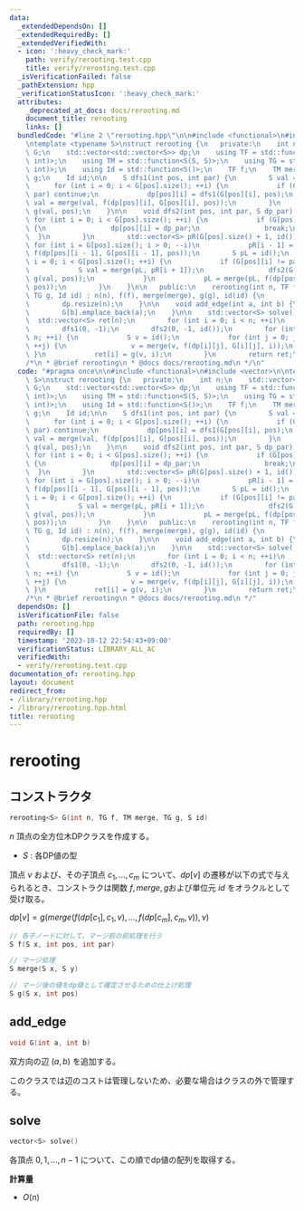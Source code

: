 ```yaml
---
data:
  _extendedDependsOn: []
  _extendedRequiredBy: []
  _extendedVerifiedWith:
  - icon: ':heavy_check_mark:'
    path: verify/rerooting.test.cpp
    title: verify/rerooting.test.cpp
  _isVerificationFailed: false
  _pathExtension: hpp
  _verificationStatusIcon: ':heavy_check_mark:'
  attributes:
    _deprecated_at_docs: docs/rerooting.md
    document_title: rerooting
    links: []
  bundledCode: "#line 2 \"rerooting.hpp\"\n\n#include <functional>\n#include <vector>\n\
    \ntemplate <typename S>\nstruct rerooting {\n   private:\n    int n;\n    std::vector<std::vector<int>>\
    \ G;\n    std::vector<std::vector<S>> dp;\n    using TF = std::function<S(S, int,\
    \ int)>;\n    using TM = std::function<S(S, S)>;\n    using TG = std::function<S(S,\
    \ int)>;\n    using Id = std::function<S()>;\n    TF f;\n    TM merge;\n    TG\
    \ g;\n    Id id;\n\n    S dfs1(int pos, int par) {\n        S val = id();\n  \
    \      for (int i = 0; i < G[pos].size(); ++i) {\n            if (G[pos][i] ==\
    \ par) continue;\n            dp[pos][i] = dfs1(G[pos][i], pos);\n           \
    \ val = merge(val, f(dp[pos][i], G[pos][i], pos));\n        }\n        return\
    \ g(val, pos);\n    }\n\n    void dfs2(int pos, int par, S dp_par) {\n       \
    \ for (int i = 0; i < G[pos].size(); ++i) {\n            if (G[pos][i] == par)\
    \ {\n                dp[pos][i] = dp_par;\n                break;\n          \
    \  }\n        }\n        std::vector<S> pR(G[pos].size() + 1, id());\n       \
    \ for (int i = G[pos].size(); i > 0; --i)\n            pR[i - 1] = merge(pR[i],\
    \ f(dp[pos][i - 1], G[pos][i - 1], pos));\n        S pL = id();\n        for (int\
    \ i = 0; i < G[pos].size(); ++i) {\n            if (G[pos][i] != par) {\n    \
    \            S val = merge(pL, pR[i + 1]);\n                dfs2(G[pos][i], pos,\
    \ g(val, pos));\n            }\n            pL = merge(pL, f(dp[pos][i], G[pos][i],\
    \ pos));\n        }\n    }\n\n   public:\n    rerooting(int n, TF f, TM merge,\
    \ TG g, Id id) : n(n), f(f), merge(merge), g(g), id(id) {\n        G.resize(n);\n\
    \        dp.resize(n);\n    }\n\n    void add_edge(int a, int b) {\n        G[a].emplace_back(b);\n\
    \        G[b].emplace_back(a);\n    }\n\n    std::vector<S> solve() {\n      \
    \  std::vector<S> ret(n);\n        for (int i = 0; i < n; ++i)\n            dp[i].resize(G[i].size());\n\
    \        dfs1(0, -1);\n        dfs2(0, -1, id());\n        for (int i = 0; i <\
    \ n; ++i) {\n            S v = id();\n            for (int j = 0; j < G[i].size();\
    \ ++j) {\n                v = merge(v, f(dp[i][j], G[i][j], i));\n           \
    \ }\n            ret[i] = g(v, i);\n        }\n        return ret;\n    }\n};\n\
    /*\n * @brief rerooting\n * @docs docs/rerooting.md\n */\n"
  code: "#pragma once\n\n#include <functional>\n#include <vector>\n\ntemplate <typename\
    \ S>\nstruct rerooting {\n   private:\n    int n;\n    std::vector<std::vector<int>>\
    \ G;\n    std::vector<std::vector<S>> dp;\n    using TF = std::function<S(S, int,\
    \ int)>;\n    using TM = std::function<S(S, S)>;\n    using TG = std::function<S(S,\
    \ int)>;\n    using Id = std::function<S()>;\n    TF f;\n    TM merge;\n    TG\
    \ g;\n    Id id;\n\n    S dfs1(int pos, int par) {\n        S val = id();\n  \
    \      for (int i = 0; i < G[pos].size(); ++i) {\n            if (G[pos][i] ==\
    \ par) continue;\n            dp[pos][i] = dfs1(G[pos][i], pos);\n           \
    \ val = merge(val, f(dp[pos][i], G[pos][i], pos));\n        }\n        return\
    \ g(val, pos);\n    }\n\n    void dfs2(int pos, int par, S dp_par) {\n       \
    \ for (int i = 0; i < G[pos].size(); ++i) {\n            if (G[pos][i] == par)\
    \ {\n                dp[pos][i] = dp_par;\n                break;\n          \
    \  }\n        }\n        std::vector<S> pR(G[pos].size() + 1, id());\n       \
    \ for (int i = G[pos].size(); i > 0; --i)\n            pR[i - 1] = merge(pR[i],\
    \ f(dp[pos][i - 1], G[pos][i - 1], pos));\n        S pL = id();\n        for (int\
    \ i = 0; i < G[pos].size(); ++i) {\n            if (G[pos][i] != par) {\n    \
    \            S val = merge(pL, pR[i + 1]);\n                dfs2(G[pos][i], pos,\
    \ g(val, pos));\n            }\n            pL = merge(pL, f(dp[pos][i], G[pos][i],\
    \ pos));\n        }\n    }\n\n   public:\n    rerooting(int n, TF f, TM merge,\
    \ TG g, Id id) : n(n), f(f), merge(merge), g(g), id(id) {\n        G.resize(n);\n\
    \        dp.resize(n);\n    }\n\n    void add_edge(int a, int b) {\n        G[a].emplace_back(b);\n\
    \        G[b].emplace_back(a);\n    }\n\n    std::vector<S> solve() {\n      \
    \  std::vector<S> ret(n);\n        for (int i = 0; i < n; ++i)\n            dp[i].resize(G[i].size());\n\
    \        dfs1(0, -1);\n        dfs2(0, -1, id());\n        for (int i = 0; i <\
    \ n; ++i) {\n            S v = id();\n            for (int j = 0; j < G[i].size();\
    \ ++j) {\n                v = merge(v, f(dp[i][j], G[i][j], i));\n           \
    \ }\n            ret[i] = g(v, i);\n        }\n        return ret;\n    }\n};\n\
    /*\n * @brief rerooting\n * @docs docs/rerooting.md\n */"
  dependsOn: []
  isVerificationFile: false
  path: rerooting.hpp
  requiredBy: []
  timestamp: '2023-10-12 22:54:43+09:00'
  verificationStatus: LIBRARY_ALL_AC
  verifiedWith:
  - verify/rerooting.test.cpp
documentation_of: rerooting.hpp
layout: document
redirect_from:
- /library/rerooting.hpp
- /library/rerooting.hpp.html
title: rerooting
---
```

# rerooting

## コンストラクタ

```cpp
rerooting<S> G(int n, TG f, TM merge, TG g, S id)
```

$n$ 頂点の全方位木DPクラスを作成する。  

- $S$ : 各DP値の型  

頂点 $v$ および、その子頂点 $c_1, \dots, c_m$ について、$dp[v]$ の遷移が以下の式で与えられるとき、コンストラクは関数 $f, merge, g$および単位元 $id$ をオラクルとして受け取る。    

$dp[v] = g(merge({f(dp[c_1], c_1, v), \dots, f(dp[c_m], c_m, v)}), v)$ 

```cpp
// 各子ノードに対して、マージ前の前処理を行う
S f(S x, int pos, int par)

// マージ処理
S merge(S x, S y)

// マージ後の値をdp値として確定させるための仕上げ処理
S g(S x, int pos)
```

## add_edge

```cpp
void G(int a, int b)
```
双方向の辺 $(a, b)$ を追加する。  

このクラスでは辺のコストは管理しないため、必要な場合はクラスの外で管理する。  

## solve

```cpp
vector<S> solve()
```
各頂点 $0, 1, ..., n-1$ について、この順でdp値の配列を取得する。  

**計算量**

- $O(n)$
